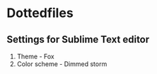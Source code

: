 # Dottedfiles

## Settings for Sublime Text editor
  1. Theme - Fox
  2. Color scheme - Dimmed storm
